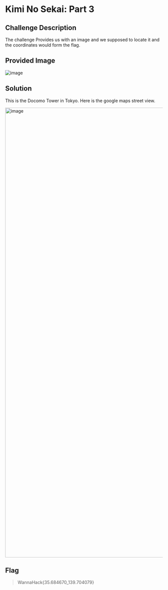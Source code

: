 # Kimi No Sekai: Part 3
## Challenge Description
The challenge Provides us with an image and we supposed to locate it and the coordinates would form the flag.

## Provided Image

![image](https://github.com/user-attachments/assets/99c44ba8-67b3-4014-bd13-217b905874d7)

## Solution
This is the Docomo Tower in Tokyo. Here is the google maps street view.

<img width="1438" alt="image" src="https://github.com/user-attachments/assets/7d20b3cb-d9e5-42a8-8dab-67b6299290ee" />

## Flag
> WannaHack{35.684670_139.704079}
